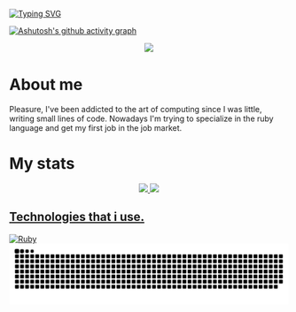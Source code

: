 [![Typing SVG](https://readme-typing-svg.herokuapp.com/?color=4682b4&size=35&center=true&vCenter=true&width=1000&lines=HELLO,+My+name+is+Luiz+Eduardo;I'm+21+years+old;I'm+from+Brazil;I+am+studying+Ruby+for+internet+devlopment;Be+Welcome!+:%29)](https://git.io/typing-svg)

[![Ashutosh's github activity graph](https://github-readme-activity-graph.vercel.app/graph?username=Luizkz&theme=tokyo-night)](https://github.com/ashutosh00710/github-readme-activity-graph)
<p align="center">
  <img src="https://github-profile-trophy.vercel.app/?username=Luizkz&theme=dracula&row=2&no-bg=true&column=3&margin-w=15&margin-h=15" />
</p>

# About me

Pleasure, I've been addicted to the art of computing since I was little, writing small lines of code. Nowadays I'm trying to specialize in the ruby ​​language and get my first job in the job market.

# My stats

<div align="center">
  <a href="https://github.com/Luizkz">
  <img height="180em" src="https://github-readme-stats.vercel.app/api?username=Luizkz&show_icons=true&theme=tokyonight"/>
  <img height="180em" src="https://github-readme-stats.vercel.app/api/top-langs/?username=Luizkz&hide=jupyter%20notebook&layout=compact&langs_count=7&theme=tokyonight"/>
</div>

## Technologies that i use.

 <img align="center" alt="Ruby" src="https://img.shields.io/badge/Ruby-CC342D?style=for-the-badge&logo=ruby&logoColor=white" />
<picture>
  <source
    media="(prefers-color-scheme: dark)"
    srcset="https://raw.githubusercontent.com/platane/snk/output/github-contribution-grid-snake-dark.svg"
  />
  <source
    media="(prefers-color-scheme: light)"
    srcset="https://raw.githubusercontent.com/platane/snk/output/github-contribution-grid-snake.svg"
  />
  <img
    alt="github contribution grid snake animation"
    src="https://raw.githubusercontent.com/platane/snk/output/github-contribution-grid-snake.svg"
  />
</picture>
